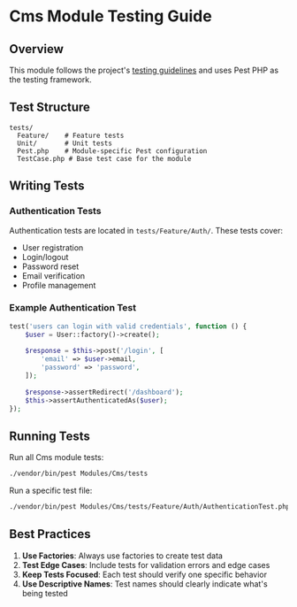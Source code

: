 # Cms Module Testing Guide

## Overview

This module follows the project's [testing guidelines](../project_docs/TESTING.md) and uses Pest PHP as the testing framework.

## Test Structure

```
tests/
  Feature/    # Feature tests
  Unit/       # Unit tests
  Pest.php    # Module-specific Pest configuration
  TestCase.php # Base test case for the module
```

## Writing Tests

### Authentication Tests

Authentication tests are located in `tests/Feature/Auth/`. These tests cover:

- User registration
- Login/logout
- Password reset
- Email verification
- Profile management

### Example Authentication Test

```php
test('users can login with valid credentials', function () {
    $user = User::factory()->create();
    
    $response = $this->post('/login', [
        'email' => $user->email,
        'password' => 'password',
    ]);
    
    $response->assertRedirect('/dashboard');
    $this->assertAuthenticatedAs($user);
});
```

## Running Tests

Run all Cms module tests:
```bash
./vendor/bin/pest Modules/Cms/tests
```

Run a specific test file:
```bash
./vendor/bin/pest Modules/Cms/tests/Feature/Auth/AuthenticationTest.php
```

## Best Practices

1. **Use Factories**: Always use factories to create test data
2. **Test Edge Cases**: Include tests for validation errors and edge cases
3. **Keep Tests Focused**: Each test should verify one specific behavior
4. **Use Descriptive Names**: Test names should clearly indicate what's being tested
